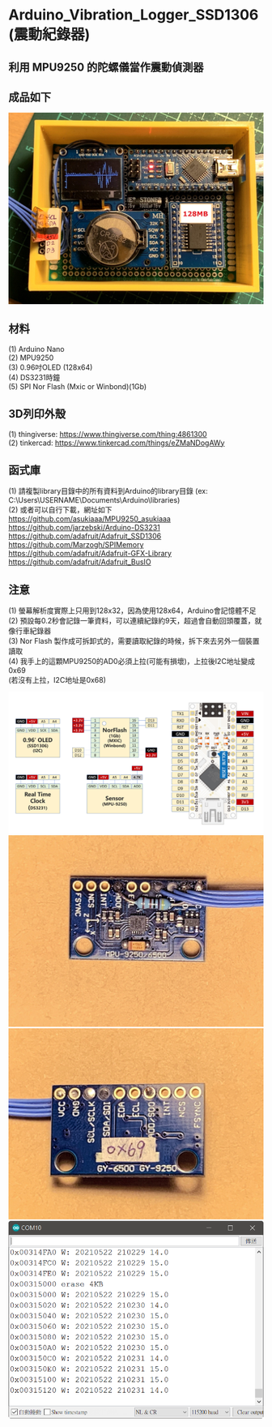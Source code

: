 # Arduino_Vibration_Logger_SSD1306 (震動紀錄器)
## 利用 MPU9250 的陀螺儀當作震動偵測器

## 成品如下
![image](https://github.com/Chihhao/Arduino_Vibration_Logger_SSD1306/blob/main/image/IMG_2965.jpg)

## 材料
(1) Arduino Nano  
(2) MPU9250  
(3) 0.96吋OLED (128x64)  
(4) DS3231時鐘  
(5) SPI Nor Flash (Mxic or Winbond)(1Gb)  

## 3D列印外殼
(1) thingiverse: https://www.thingiverse.com/thing:4861300  
(2) tinkercad: https://www.tinkercad.com/things/eZMaNDogAWy  

## 函式庫 
(1) 請複製library目錄中的所有資料到Arduino的library目錄 (ex: C:\Users\USERNAME\Documents\Arduino\libraries)  
(2) 或者可以自行下載，網址如下  
https://github.com/asukiaaa/MPU9250_asukiaaa  
https://github.com/jarzebski/Arduino-DS3231  
https://github.com/adafruit/Adafruit_SSD1306  
https://github.com/Marzogh/SPIMemory  
https://github.com/adafruit/Adafruit-GFX-Library  
https://github.com/adafruit/Adafruit_BusIO  

## 注意
(1) 螢幕解析度實際上只用到128x32，因為使用128x64，Arduino會記憶體不足  
(2) 預設每0.2秒會記錄一筆資料，可以連續紀錄約9天，超過會自動回頭覆蓋，就像行車紀錄器  
(3) Nor Flash 製作成可拆卸式的，需要讀取紀錄的時候，拆下來去另外一個裝置讀取  
(4) 我手上的這顆MPU9250的AD0必須上拉(可能有損壞)，上拉後I2C地址變成0x69  
    (若沒有上拉，I2C地址是0x68)  

![image](https://github.com/Chihhao/Arduino_Vibration_Logger_SSD1306/blob/main/image/wiring.png)
![image](https://github.com/Chihhao/Arduino_Vibration_Logger_SSD1306/blob/main/image/IMG_2961.jpg)
![image](https://github.com/Chihhao/Arduino_Vibration_Logger_SSD1306/blob/main/image/IMG_2962.jpg)
![image](https://github.com/Chihhao/Arduino_Vibration_Logger_SSD1306/blob/main/image/log.png)




